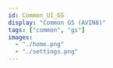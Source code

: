 ```yaml
---
id: Common_UI_GS
display: "Common GS (AVIN8)"
tags: ["common", "gs"]
images:
  - "./home.png"
  - "./settings.png"
---
```

